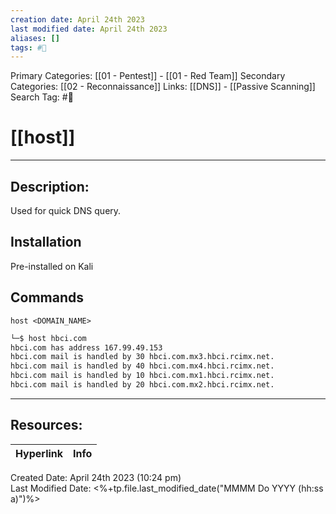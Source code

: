 ```yaml
---
creation date: April 24th 2023
last modified date: April 24th 2023
aliases: []
tags: #🧰
---
```


Primary Categories: [[01 - Pentest]] - [[01 - Red Team]]
Secondary Categories:  [[02 - Reconnaissance]]
Links: [[DNS]] - [[Passive Scanning]]
Search Tag: #🧰  

# [[host]]  
___

## Description:
Used for quick DNS query.

## Installation
Pre-installed on Kali

## Commands
`host <DOMAIN_NAME>`
```bash
└─$ host hbci.com  
hbci.com has address 167.99.49.153
hbci.com mail is handled by 30 hbci.com.mx3.hbci.rcimx.net.
hbci.com mail is handled by 40 hbci.com.mx4.hbci.rcimx.net.
hbci.com mail is handled by 10 hbci.com.mx1.hbci.rcimx.net.
hbci.com mail is handled by 20 hbci.com.mx2.hbci.rcimx.net.
```


___

## Resources:

| Hyperlink | Info |
| --------- | ---- |


Created Date: April 24th 2023 (10:24 pm)  
Last Modified Date: <%+tp.file.last_modified_date("MMMM Do YYYY (hh:ss a)")%>
